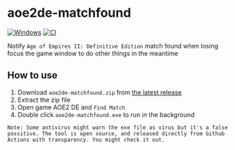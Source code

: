 # aoe2de-matchfound
[![Windows](https://svgshare.com/i/ZhY.svg)](https://svgshare.com/i/ZhY.svg)
[![CI][build-badge]][build-url]

Notify `Age of Empires II: Definitive Edition` match found when losing focus the game window to do other things in the meantime

[build-badge]: https://github.com/sanhphanvan96/aoe2de-matchfound/actions/workflows/build.yml/badge.svg
[build-url]: https://github.com/sanhphanvan96/aoe2de-matchfound/actions/workflows/build.yml

## How to use
1. Download `aoe2de-matchfound.zip` from [the latest release](https://github.com/sanhphanvan96/aoe2de-matchfound/releases/latest)
2. Extract the zip file
3. Open game AOE2 DE and `Find Match`
4. Double click `aoe2de-matchfound.exe` to run in the background

```Note: Some antivirus might warn the exe file as virus but it's a false possitive. The tool is open source, and released directly from Github Actions with transparency. You might check it out.```
